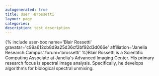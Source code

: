 ```yaml
---
autogenerated: true
title: User ›Brossetti
layout: page
categories: 
description: test description
---
```


{% include user-box name='Blair Rossetti' gravatar='c99a612cb8d9a25d36cf2bf92d3d066e' affiliation='Janelia Research Campus' forum='brossetti' %}Blair Rossetti is a Scientific Computing Associate at Janelia's Advanced Imaging Center. His primary research focus is spectral image analysis. Specifically, he develops algorithms for biological spectral unmixing.
